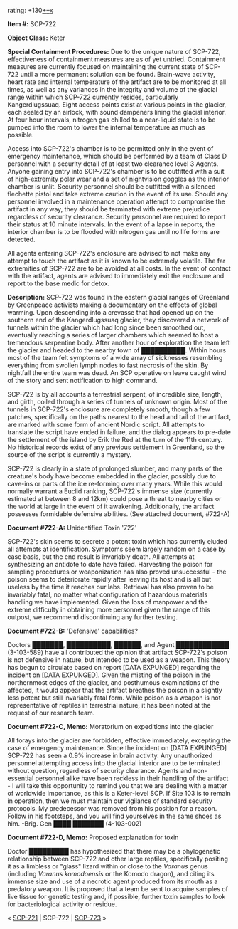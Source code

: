 rating: +130[+](javascript:; "I like it")[–](javascript:; "I don't like it")[x](javascript:; "Cancel my vote")

**Item #:** SCP-722

**Object Class:** Keter

**Special Containment Procedures:** Due to the unique nature of SCP-722, effectiveness of containment measures are as of yet untried. Containment measures are currently focused on maintaining the current state of SCP-722 until a more permanent solution can be found. Brain-wave activity, heart rate and internal temperature of the artifact are to be monitored at all times, as well as any variances in the integrity and volume of the glacial range within which SCP-722 currently resides, particularly Kangerdlugssuaq. Eight access points exist at various points in the glacier, each sealed by an airlock, with sound dampeners lining the glacial interior. At four hour intervals, nitrogen gas chilled to a near-liquid state is to be pumped into the room to lower the internal temperature as much as possible.

Access into SCP-722's chamber is to be permitted only in the event of emergency maintenance, which should be performed by a team of Class D personnel with a security detail of at least two clearance level 3 Agents. Anyone gaining entry into SCP-722's chamber is to be outfitted with a suit of high-extremity polar wear and a set of nightvision goggles as the interior chamber is unlit. Security personnel should be outfitted with a silenced flechette pistol and take extreme caution in the event of its use. Should any personnel involved in a maintenance operation attempt to compromise the artifact in any way, they should be terminated with extreme prejudice regardless of security clearance. Security personnel are required to report their status at 10 minute intervals. In the event of a lapse in reports, the interior chamber is to be flooded with nitrogen gas until no life forms are detected.

All agents entering SCP-722's enclosure are advised to not make any attempt to touch the artifact as it is known to be extremely volatile. The far extremities of SCP-722 are to be avoided at all costs. In the event of contact with the artifact, agents are advised to immediately exit the enclosure and report to the base medic for detox.

**Description:** SCP-722 was found in the eastern glacial ranges of Greenland by Greenpeace activists making a documentary on the effects of global warming. Upon descending into a crevasse that had opened up on the southern end of the Kangerdlugssuaq glacier, they discovered a network of tunnels within the glacier which had long since been smoothed out, eventually reaching a series of larger chambers which seemed to host a tremendous serpentine body. After another hour of exploration the team left the glacier and headed to the nearby town of ██████████. Within hours most of the team felt symptoms of a wide array of sicknesses resembling everything from swollen lymph nodes to fast necrosis of the skin. By nightfall the entire team was dead. An SCP operative on leave caught wind of the story and sent notification to high command.

SCP-722 is by all accounts a terrestrial serpent, of incredible size, length, and girth, coiled through a series of tunnels of unknown origin. Most of the tunnels in SCP-722's enclosure are completely smooth, though a few patches, specifically on the paths nearest to the head and tail of the artifact, are marked with some form of ancient Nordic script. All attempts to translate the script have ended in failure, and the dialog appears to pre-date the settlement of the island by Erik the Red at the turn of the 11th century. No historical records exist of any previous settlement in Greenland, so the source of the script is currently a mystery.

SCP-722 is clearly in a state of prolonged slumber, and many parts of the creature's body have become embedded in the glacier, possibly due to cave-ins or parts of the ice re-forming over many years. While this would normally warrant a Euclid ranking, SCP-722's immense size (currently estimated at between 8 and 12km) could pose a threat to nearby cities or the world at large in the event of it awakening. Additionally, the artifact possesses formidable defensive abilities. (See attached document, #722-A)

**Document #722-A:** Unidentified Toxin '722'

SCP-722's skin seems to secrete a potent toxin which has currently eluded all attempts at identification. Symptoms seem largely random on a case by case basis, but the end result is invariably death. All attempts at synthesizing an antidote to date have failed. Harvesting the poison for sampling procedures or weaponization has also proved unsuccessful - the poison seems to deteriorate rapidly after leaving its host and is all but useless by the time it reaches our labs. Retrieval has also proven to be invariably fatal, no matter what configuration of hazardous materials handling we have implemented. Given the loss of manpower and the extreme difficulty in obtaining more personnel given the range of this outpost, we recommend discontinuing any further testing.

**Document #722-B:** 'Defensive' capabilities?

Doctors ███████, ██████████, ██████, and Agent ████████████ (3-103-589) have all contributed the opinion that artifact SCP-722's poison is not defensive in nature, but intended to be used as a weapon. This theory has begun to circulate based on report \[DATA EXPUNGED\] regarding the incident on \[DATA EXPUNGED\]. Given the misting of the poison in the northernmost edges of the glacier, and posthumous examinations of the affected, it would appear that the artifact breathes the poison in a slightly less potent but still invariably fatal form. While poison as a weapon is not representative of reptiles in terrestrial nature, it has been noted at the request of our research team.

**Document #722-C, Memo:** Moratorium on expeditions into the glacier

All forays into the glacier are forbidden, effective immediately, excepting the case of emergency maintenance. Since the incident on \[DATA EXPUNGED\] SCP-722 has seen a 0.9% increase in brain activity. Any unauthorized personnel attempting access into the glacial interior are to be terminated without question, regardless of security clearance. Agents and non-essential personnel alike have been reckless in their handling of the artifact - I will take this opportunity to remind you that we are dealing with a matter of worldwide importance, as this is a Keter-level SCP. If Site 103 is to remain in operation, then we must maintain our vigilance of standard security protocols. My predecessor was removed from his position for a reason. Follow in his footsteps, and you will find yourselves in the same shoes as him. -Brig. Gen ████ ███████ (4-103-002)

**Document #722-D, Memo:** Proposed explanation for toxin

Doctor █████████ has hypothesized that there may be a phylogenetic relationship between SCP-722 and other large reptiles, specifically positing it as a limbless or "glass" lizard within or close to the _Varanus_ genus (including _Varanus komodoensis_ or the Komodo dragon), and citing its immense size and use of a necrotic agent produced from its mouth as a predatory weapon. It is proposed that a team be sent to acquire samples of live tissue for genetic testing and, if possible, further toxin samples to look for bacteriological activity or residue.

« [SCP-721](/scp-721) | SCP-722 | [SCP-723](/scp-723) »